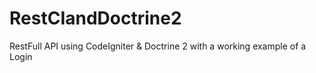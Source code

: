 RestCIandDoctrine2
==================

RestFull API using CodeIgniter &amp; Doctrine 2 with a working example of a Login
